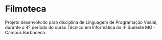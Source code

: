 # Filmoteca
Projeto desenvolvido para disciplina de Linguagem de Programação Visual, durante o 4º período do curso Técnico em Informática do IF Sudeste MG - Campus Barbacena.
